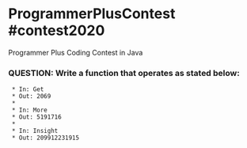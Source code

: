 # ProgrammerPlusContest #contest2020
Programmer Plus Coding Contest in Java

### QUESTION: Write a function that operates as stated below:
	 * In: Get 
	 * Out: 2069
	 * 
	 * In: More 
	 * Out: 5191716
	 * 
	 * In: Insight 
	 * Out: 209912231915
